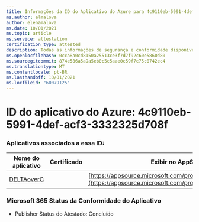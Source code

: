 ```yaml
---
title: Informações da ID do Aplicativo do Azure para 4c9110eb-5991-4def-acf3-3332325d708f
ms.author: elmalova
author: elenamalova
ms.date: 10/01/2021
ms.topic: article
ms.service: attestation
certification_type: attested
description: Todas as informações de segurança e conformidade disponíveis para 4c9110eb-5991-4def-acf3-3332325d708f.
ms.openlocfilehash: 0cca8a0cd8150a25513ce3f7d7f92c60e5860d80
ms.sourcegitcommit: 874e586a5a9a5eb0c5c5aae0c59f7c75c0742ec4
ms.translationtype: MT
ms.contentlocale: pt-BR
ms.lasthandoff: 10/01/2021
ms.locfileid: "60079125"
---
```

# <a name="azure-app-id-4c9110eb-5991-4def-acf3-3332325d708f"></a>ID do aplicativo do Azure: 4c9110eb-5991-4def-acf3-3332325d708f


### <a name="apps-associated-with-this-id"></a>Aplicativos associados a essa ID:
| **Nome do aplicativo** | **Certificado** | **Exibir no AppSource** |
|--------------|---------------|-----------------------|
| [DELTAoverC](https://docs.microsoft.com/microsoft-365-app-certification/forward/WA200003286) |  | [https://appsource.microsoft.com/product/office/WA200003286](https://appsource.microsoft.com/product/office/WA200003286) |

### <a name="microsoft-365-app-compliance-status"></a>Microsoft 365 Status da Conformidade do Aplicativo
- Publisher Status do Atestado: Concluído
